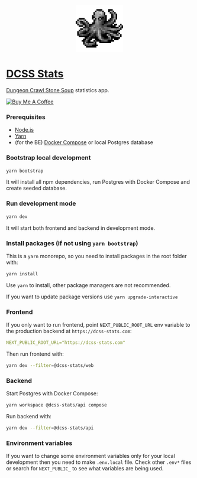 <p align="center">
  <img width="128" height="128" src="./apps/web/public/logo-256.png">
</p>

# [DCSS Stats](https://dcss-stats.com/)

[Dungeon Crawl Stone Soup](https://crawl.develz.org/) statistics app.

<a href="https://www.buymeacoffee.com/totalnoob" target="_blank"><img src="https://cdn.buymeacoffee.com/buttons/v2/default-yellow.png" alt="Buy Me A Coffee" style="height: 60px !important;width: 217px !important;" ></a>

### Prerequisites

- [Node.js](https://nodejs.org/)
- [Yarn](https://yarnpkg.com/)
- (for the BE) [Docker Compose](https://docs.docker.com/compose/) or local Postgres database

### Bootstrap local development

```sh
yarn bootstrap
```

It will install all npm dependencies, run Postgres with Docker Compose and create seeded database.

### Run development mode

```sh
yarn dev
```

It will start both frontend and backend in development mode.

### Install packages (if not using `yarn bootstrap`)

This is a `yarn` monorepo, so you need to install packages in the root folder with:

```sh
yarn install
```

Use `yarn` to install, other package managers are not recommended.

If you want to update package versions use `yarn upgrade-interactive`

### Frontend

If you only want to run frontend, point `NEXT_PUBLIC_ROOT_URL` env variable to the production backend at `https://dcss-stats.com`:

```yml
NEXT_PUBLIC_ROOT_URL="https://dcss-stats.com"
```

Then run frontend with:

```sh
yarn dev --filter=@dcss-stats/web
```

### Backend

Start Postgres with Docker Compose:

```sh
yarn workspace @dcss-stats/api compose
```

Run backend with:

```sh
yarn dev --filter=@dcss-stats/api
```

### Environment variables

If you want to change some environment variables only for your local development then you need to make `.env.local` file. Check other `.env*` files or search for `NEXT_PUBLIC_` to see what variables are being used.
